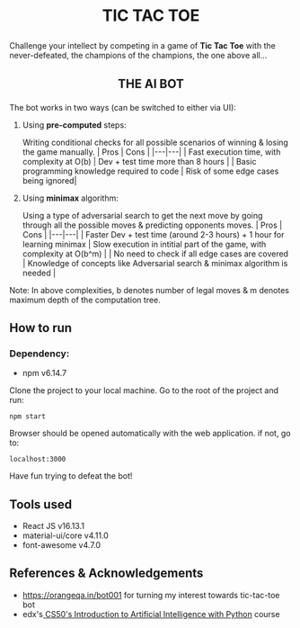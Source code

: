 # <p style="text-align: center;"><b>TIC TAC TOE</b></p>

Challenge your intellect by competing in a game of <b>Tic Tac Toe</b> with the never-defeated, the champions of the champions, the one above all...

## <p style="text-align: center;"><b>THE AI BOT</b></p>

The bot works in two ways (can be switched to either via UI):

1. Using **pre-computed** steps:

    Writing conditional checks for all possible scenarios of winning & losing the game manually.
    |  Pros |  Cons  |
    |---|---|
    | Fast execution time, with complexity at O(b)  | Dev + test time more than 8 hours |
    | Basic programming knowledge required to code | Risk of some edge cases being ignored|
2. Using **minimax** algorithm:

    Using a type of adversarial search to get the next move by going through all the possible moves & predicting opponents moves.
    |  Pros |  Cons  |
    |---|---|
    | Faster Dev + test time (around 2-3 hours) + 1 hour for learning minimax | Slow execution in intitial part of the game, with complexity at O(b^m) |
    | No need to check if all edge cases are covered | Knowledge of concepts like Adversarial search & minimax algorithm is needed |

Note: In above complexities, b denotes number of legal moves & m denotes maximum depth of the computation tree.

## How to run
### Dependency:
 - npm v6.14.7

Clone the project to your local machine. Go to the root of the project and run:

```npm start```

Browser should be opened automatically with the web application. if not, go to:

```localhost:3000```

Have fun trying to defeat the bot!

## Tools used
 - React JS v16.13.1
 - material-ui/core v4.11.0
 - font-awesome v4.7.0


## References & Acknowledgements
 - https://orangeqa.in/bot001 for turning my interest towards tic-tac-toe bot
 - edx's<a href="https://courses.edx.org/courses/course-v1:HarvardX+CS50AI+1T2020/course/"> CS50's Introduction to Artificial Intelligence with Python</a> course